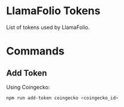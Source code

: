 # LlamaFolio Tokens

List of tokens used by LlamaFolio.

# Commands

## Add Token

Using Coingecko:

```sh
npm run add-token coingecko <coingecko_id>
```
